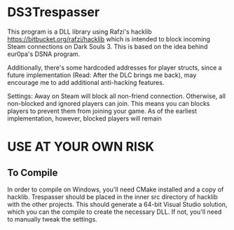 # DS3Trespasser

This program is a DLL library using Rafzi's hacklib https://bitbucket.org/rafzi/hacklib which is intended to block incoming Steam connections on Dark Souls 3. This is based on the idea behind eur0pa's DSNA program.

Additionally, there's some hardcoded addresses for player structs, since a future implementation (Read: After the DLC brings me back), may encourage me to add additional anti-hacking features.

Settings:
Away on Steam will block all non-friend connection.
Otherwise, all non-blocked and ignored players can join. This means you can blocks players to prevent them from joining your game. As of the earliest implementation, however, blocked players will remain

# USE AT YOUR OWN RISK

## To Compile
In order to compile on Windows, you'll need CMake installed and a copy of hacklib. Trespasser should be placed in the inner src directory of hacklib with the other projects. This should generate a 64-bit Visual Studio solution, which you can the compile to create the necessary DLL. If not, you'll need to manually tweak the settings.
